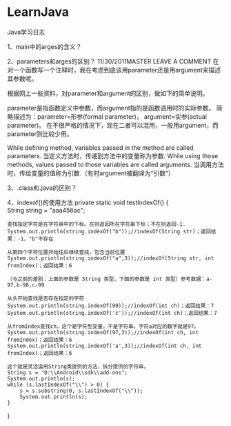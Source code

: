 # LearnJava
Java学习日志

1、main中的arges的含义？

2、parameters和arges的区别？
11/30/2011MASTER  LEAVE A COMMENT
在对一个函数写一个注释时，我在考虑到底该用parameter还是用argument来描述其参数呢。

根据网上一些资料，对parameter和argument的区别，做如下的简单说明。

parameter是指函数定义中参数，而argument指的是函数调用时的实际参数。
简略描述为：parameter=形参(formal parameter)， argument=实参(actual parameter)。
在不很严格的情况下，现在二者可以混用，一般用argument，而parameter则比较少用。

While defining method, variables passed in the method are called parameters.
当定义方法时，传递到方法中的变量称为参数.
While using those methods, values passed to those variables are called arguments.
当调用方法时，传给变量的值称为引数.（有时argument被翻译为“引数“）

3、.class和.java的区别？

4、indexof()的使用方法
private static void testIndexOf() {  
    String string = "aaa456ac";  
  
    查找指定字符是在字符串中的下标。在则返回所在字符串下标；不在则返回-1.  
    System.out.println(string.indexOf("b"));//indexOf(String str)；返回结果：-1，"b"不存在  
  
    从第四个字符位置开始往后继续查找，包含当前位置  
    System.out.println(string.indexOf("a",3));//indexOf(String str, int fromIndex)；返回结果：6  
  
    （与之前的差别：上面的参数是 String 类型，下面的参数是 int 类型）参考数据：a-97,b-98,c-99  
  
    从头开始查找是否存在指定的字符  
    System.out.println(string.indexOf(99));//indexOf(int ch)；返回结果：7  
    System.out.println(string.indexOf('c'));//indexOf(int ch)；返回结果：7  
  
    从fromIndex查找ch，这个是字符型变量，不是字符串。字符a对应的数字就是97。  
    System.out.println(string.indexOf(97,3));//indexOf(int ch, int fromIndex)；返回结果：6  
    System.out.println(string.indexOf('a',3));//indexOf(int ch, int fromIndex)；返回结果：6  
  
    这个就是灵活运用String类提供的方法，拆分提供的字符串。  
    String s = "D:\\Android\\sdk\\add-ons";  
    System.out.println(s);  
    while (s.lastIndexOf("\\") > 0) {  
        s = s.substring(0, s.lastIndexOf("\\"));  
        System.out.println(s);  
    }  
}  
